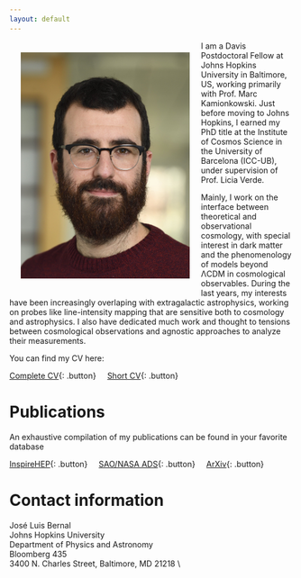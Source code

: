 ```yaml
---
layout: default
---
```


<img src="assets/imgs/jlb.jpg" style="width:300px;height:402px;float:left;margin:20px">

I am a Davis Postdoctoral Fellow at Johns Hopkins University in Baltimore, US, working primarily with Prof. Marc Kamionkowski. Just before moving to Johns Hopkins, I earned my PhD title at the Institute of Cosmos Science in the University of Barcelona (ICC-UB), under supervision of Prof. Licia Verde.  

Mainly, I work on the interface between theoretical and observational cosmology, with special interest in dark matter and the phenomenology of models beyond &Lambda;CDM in cosmological observables. During the last years, my interests have been increasingly overlaping with extragalactic astrophysics, working on probes like line-intensity mapping that are sensitive both to cosmology and astrophysics. I also have dedicated much work and thought to tensions between cosmological observations and agnostic approaches to analyze their measurements.

You can find my CV here:

[Complete CV](https://github.com/jl-bernal/jl-bernal.github.io/blob/main/assets/docs/CV2_JLBernal.pdf){: .button}  &nbsp; &nbsp;  [Short CV](https://github.com/jl-bernal/jl-bernal.github.io/blob/main/assets/docs/short_CV_JLBernal.pdf){: .button}

# Publications

An exhaustive compilation of my publications can be found in your favorite database

[InspireHEP](http://inspirehep.net/search?p=author%3AJ.L.Bernal.1%20AND%20collection%3Aciteable){: .button} &nbsp; &nbsp; [SAO/NASA ADS](http://ui.adsabs.harvard.edu/#/public-libraries/8kkXX30CT6epBHaQlgtZvA){: .button} &nbsp; &nbsp; [ArXiv](https://arxiv.org/find/astro-ph/1/au:+Bernal_J/0/1/0/all/0/1){: .button} 

# Contact information

<script language="JavaScript">
var username = "jbernal2";
var hostname = "jhu.edu";
var linktext = username + "@" + hostname ;
document.write("<a href='" + "mail" + "to:" + username + "@" + hostname + "'>" + linktext + "</a>");
</script>

José Luis Bernal \
Johns Hopkins University \
Department of Physics and Astronomy \
Bloomberg 435 \
3400 N. Charles Street, Baltimore, MD 21218 \ 

